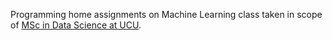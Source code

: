 Programming home assignments on Machine Learning class taken in scope of [MSc in Data Science at UCU](https://csds.ucu.edu.ua/).
